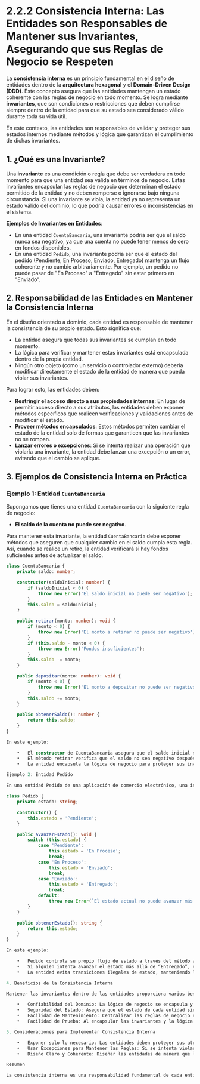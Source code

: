 # 2.2.2 Consistencia Interna: Las Entidades son Responsables de Mantener sus Invariantes, Asegurando que sus Reglas de Negocio se Respeten

La **consistencia interna** es un principio fundamental en el diseño de entidades dentro de la **arquitectura hexagonal** y el **Domain-Driven Design (DDD)**. Este concepto asegura que las entidades mantengan un estado coherente con las reglas de negocio en todo momento. Se logra mediante **invariantes**, que son condiciones o restricciones que deben cumplirse siempre dentro de la entidad para que su estado sea considerado válido durante toda su vida útil.

En este contexto, las entidades son responsables de validar y proteger sus estados internos mediante métodos y lógica que garantizan el cumplimiento de dichas invariantes.

## 1. ¿Qué es una Invariante?

Una **invariante** es una condición o regla que debe ser verdadera en todo momento para que una entidad sea válida en términos de negocio. Estas invariantes encapsulan las reglas de negocio que determinan el estado permitido de la entidad y no deben romperse o ignorarse bajo ninguna circunstancia. Si una invariante se viola, la entidad ya no representa un estado válido del dominio, lo que podría causar errores o inconsistencias en el sistema.

**Ejemplos de Invariantes en Entidades**:

- En una entidad `CuentaBancaria`, una invariante podría ser que el saldo nunca sea negativo, ya que una cuenta no puede tener menos de cero en fondos disponibles.
- En una entidad `Pedido`, una invariante podría ser que el estado del pedido (Pendiente, En Proceso, Enviado, Entregado) mantenga un flujo coherente y no cambie arbitrariamente. Por ejemplo, un pedido no puede pasar de "En Proceso" a "Entregado" sin estar primero en "Enviado".

## 2. Responsabilidad de las Entidades en Mantener la Consistencia Interna

En el diseño orientado a dominio, cada entidad es responsable de mantener la consistencia de su propio estado. Esto significa que:

- La entidad asegura que todas sus invariantes se cumplan en todo momento.
- La lógica para verificar y mantener estas invariantes está encapsulada dentro de la propia entidad.
- Ningún otro objeto (como un servicio o controlador externo) debería modificar directamente el estado de la entidad de manera que pueda violar sus invariantes.

Para lograr esto, las entidades deben:

- **Restringir el acceso directo a sus propiedades internas**: En lugar de permitir acceso directo a sus atributos, las entidades deben exponer métodos específicos que realicen verificaciones y validaciones antes de modificar el estado.
- **Proveer métodos encapsulados**: Estos métodos permiten cambiar el estado de la entidad solo de formas que garanticen que las invariantes no se rompan.
- **Lanzar errores o excepciones**: Si se intenta realizar una operación que violaría una invariante, la entidad debe lanzar una excepción o un error, evitando que el cambio se aplique.

## 3. Ejemplos de Consistencia Interna en Práctica

### Ejemplo 1: Entidad `CuentaBancaria`

Supongamos que tienes una entidad `CuentaBancaria` con la siguiente regla de negocio:

- **El saldo de la cuenta no puede ser negativo**.

Para mantener esta invariante, la entidad `CuentaBancaria` debe exponer métodos que aseguren que cualquier cambio en el saldo cumpla esta regla. Así, cuando se realice un retiro, la entidad verificará si hay fondos suficientes antes de actualizar el saldo.

```typescript
class CuentaBancaria {
    private saldo: number;

    constructor(saldoInicial: number) {
        if (saldoInicial < 0) {
            throw new Error('El saldo inicial no puede ser negativo');
        }
        this.saldo = saldoInicial;
    }

    public retirar(monto: number): void {
        if (monto < 0) {
            throw new Error('El monto a retirar no puede ser negativo');
        }
        if (this.saldo - monto < 0) {
            throw new Error('Fondos insuficientes');
        }
        this.saldo -= monto;
    }

    public depositar(monto: number): void {
        if (monto < 0) {
            throw new Error('El monto a depositar no puede ser negativo');
        }
        this.saldo += monto;
    }

    public obtenerSaldo(): number {
        return this.saldo;
    }
}

En este ejemplo:

	•	El constructor de CuentaBancaria asegura que el saldo inicial nunca sea negativo.
	•	El método retirar verifica que el saldo no sea negativo después de una operación de retiro. Si el retiro violaría la invariante (saldo >= 0), lanza un error.
	•	La entidad encapsula la lógica de negocio para proteger sus invariantes, evitando que el estado se vuelva inconsistente.

Ejemplo 2: Entidad Pedido

En una entidad Pedido de una aplicación de comercio electrónico, una invariante importante podría ser que el estado del pedido siga un flujo coherente, por ejemplo: Pendiente -> En Proceso -> Enviado -> Entregado. No se debería permitir un cambio de estado arbitrario que rompa este flujo.

class Pedido {
    private estado: string;

    constructor() {
        this.estado = 'Pendiente';
    }

    public avanzarEstado(): void {
        switch (this.estado) {
            case 'Pendiente':
                this.estado = 'En Proceso';
                break;
            case 'En Proceso':
                this.estado = 'Enviado';
                break;
            case 'Enviado':
                this.estado = 'Entregado';
                break;
            default:
                throw new Error(`El estado actual no puede avanzar más: ${this.estado}`);
        }
    }

    public obtenerEstado(): string {
        return this.estado;
    }
}

En este ejemplo:

	•	Pedido controla su propio flujo de estado a través del método avanzarEstado, que permite avanzar de manera secuencial.
	•	Si alguien intenta avanzar el estado más allá de “Entregado”, el método lanza un error, protegiendo la consistencia interna.
	•	La entidad evita transiciones ilegales de estado, manteniendo la coherencia de su flujo de trabajo.

4. Beneficios de la Consistencia Interna

Mantener las invariantes dentro de las entidades proporciona varios beneficios:

	•	Confiabilidad del Dominio: La lógica de negocio se encapsula y protege dentro de las entidades, evitando que otros componentes rompan sus reglas.
	•	Seguridad del Estado: Asegura que el estado de cada entidad siempre sea válido y represente un estado coherente del negocio.
	•	Facilidad de Mantenimiento: Centralizar las reglas de negocio en las entidades hace que el sistema sea más fácil de mantener, ya que las reglas no están dispersas por todo el código.
	•	Facilidad de Prueba: Al encapsular las invariantes y la lógica de negocio en las entidades, estas se pueden probar de forma aislada, garantizando que cumplan con las reglas de negocio en cada operación.

5. Consideraciones para Implementar Consistencia Interna

	•	Exponer solo lo necesario: Las entidades deben proteger sus atributos internos y exponer solo métodos que respeten sus invariantes.
	•	Usar Excepciones para Mantener las Reglas: Si se intenta violar una regla de negocio, la entidad debe lanzar una excepción para proteger su estado.
	•	Diseño Claro y Coherente: Diseñar las entidades de manera que las reglas de negocio sean fáciles de entender y seguir, evitando métodos complejos que introduzcan riesgos de inconsistencia.

Resumen

La consistencia interna es una responsabilidad fundamental de cada entidad en la arquitectura hexagonal. Al encapsular y proteger sus invariantes, las entidades aseguran que su estado siempre sea válido y coherente con las reglas de negocio, proporcionando un núcleo sólido y confiable para la lógica de la aplicación.

